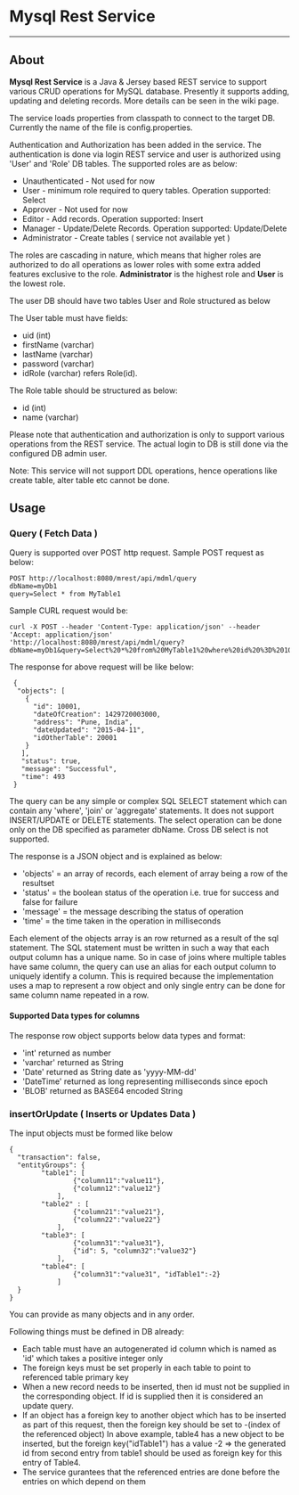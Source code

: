 # Mysql Rest Service

---

## About

**Mysql Rest Service** is a Java & Jersey based REST service to support various CRUD operations for MySQL database. Presently it supports adding, updating and deleting records. More details can be seen in the wiki page. 

The service loads properties from classpath to connect to the target DB. Currently the name of the file is config.properties. 

Authentication and Authorization has been added in the service. The authentication is done via login REST service and user is authorized using 'User' and 'Role' DB tables.
The supported roles are as below:

  - Unauthenticated - Not used for now
  - User - minimum role required to query tables. Operation supported: Select
  - Approver - Not used for now
  - Editor - Add records. Operation supported: Insert
  - Manager - Update/Delete Records. Operation supported: Update/Delete
  - Administrator - Create tables ( service not available yet )

The roles are cascading in nature, which means that higher roles are authorized to do all operations as lower roles with some extra added features exclusive to the role. **Administrator** is the highest role and **User** is the lowest role.

The user DB should have two tables User and Role structured as below

The User table must have fields:
  - uid (int)
  - firstName (varchar)
  - lastName (varchar)
  - password (varchar)
  - idRole (varchar) refers Role(id).

The Role table should be structured as below:
  - id (int)
  - name (varchar) 

Please note that authentication and authorization is only to support various operations from the REST service. The actual login to DB is still done via the configured DB admin user.

Note: This service will not support DDL operations, hence operations like create table, alter table etc cannot be done.

## Usage

### Query ( Fetch Data )

Query is supported over POST http request. Sample POST request as below:

```
POST http://localhost:8080/mrest/api/mdml/query
dbName=myDb1
query=Select * from MyTable1
```

Sample CURL request would be:

````
curl -X POST --header 'Content-Type: application/json' --header 'Accept: application/json' 'http://localhost:8080/mrest/api/mdml/query?dbName=myDb1&query=Select%20*%20from%20MyTable1%20where%20id%20%3D%2010001'
````

The response for above request will be like below:
````
 {
  "objects": [
    {      
      "id": 10001,
	  "dateOfCreation": 1429720003000,
      "address": "Pune, India",
      "dateUpdated": "2015-04-11",
      "idOtherTable": 20001
    }
   ],
   "status": true,
   "message": "Successful",
   "time": 493
 }
````

The query can be any simple or complex SQL SELECT statement which can contain any 'where', 'join' or 'aggregate' statements. It does not support INSERT/UPDATE or DELETE statements. 
The select operation can be done only on the DB specified as parameter dbName. Cross DB select is not supported.

The response is a JSON object and is explained as below:

  - 'objects' = an array of records, each element of array being a row of the resultset
  - 'status' = the boolean status of the operation i.e. true for success and false for failure
  - 'message' = the message describing the status of operation
  - 'time' = the time taken in the operation in milliseconds

Each element of the objects array is an row returned as a result of the sql statement. The SQL statement must be written in such a way that each output column has a unique name. So in case of joins where multiple tables have same column, the query can use an alias for each output column to uniquely identify a column. This is required because the implementation uses a map to represent a row object and only single entry can be done for same column name repeated in a row.

#### Supported Data types for columns

The response row object supports below data types and format:

  - 'int' returned as number
  - 'varchar' returned as String
  - 'Date' returned as String date as 'yyyy-MM-dd'
  - 'DateTime' returned as long representing milliseconds since epoch
  - 'BLOB' returned as BASE64 encoded String


### insertOrUpdate ( Inserts or Updates Data )

The input objects must be formed like below
````
{
  "transaction": false,
  "entityGroups": {
		"table1": [
				{"column11":"value11"},
				{"column12":"value12"}
			],
		"table2" : [
				{"column21":"value21"},
				{"column22":"value22"}
			],
		"table3": [
				{"column31":"value31"},
				{"id": 5, "column32":"value32"}
			],
		"table4": [
				{"column31":"value31", "idTable1":-2}
			]
  }
}
````

You can provide as many objects and in any order. 

Following things must be defined in DB already:

  - Each table must have an autogenerated id column which is named as 'id' which takes a positive integer only
  - The foreign keys must be set properly in each table to point to referenced table primary key
  - When a new record needs to be inserted, then id must not be supplied in the corresponding object. If id is supplied then it is considered an update query.
  - If an object has a foreign key to another object which has to be inserted as part of this request, then the foreign key should be set to -(index of the referenced object)
		In above example, table4 has a new object to be inserted, but the foreign key("idTable1") has a value -2 => the generated id from second entry from table1 should be used as foreign key for this entry of Table4.
  - The service gurantees that the referenced entries are done before the entries on which depend on them
